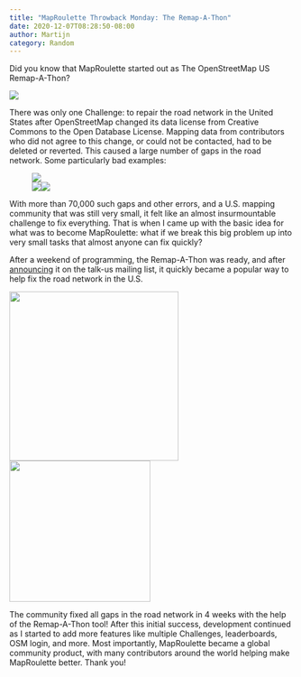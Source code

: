 ```yaml
---
title: "MapRoulette Throwback Monday: The Remap-A-Thon"
date: 2020-12-07T08:28:50-08:00
author: Martijn
category: Random
---
```


Did you know that MapRoulette started out as The OpenStreetMap US
Remap-A-Thon?

<img
src="https://lh5.googleusercontent.com/ytw85dkkv1FfIx2t8psxT1-Q8t4sHT7KlgcViX9D0A7iGfYlPHX0BqTO8lGTJUOlnt_1jtESu5C_4s8ppvashFjfsCDaHyOULwaWTxQmwlGXpM4hp9zyOlwiOQlWKnjnokYDtsCwuss"
decoding="async" />

There was only one Challenge: to repair the road network in the United
States after OpenStreetMap changed its data license from Creative
Commons to the Open Database License. Mapping data from contributors who
did not agree to this change, or could not be contacted, had to be
deleted or reverted. This caused a large number of gaps in the road
network. Some particularly bad examples:

<figure class="wp-block-image is-style-default">
<img
src="https://lh4.googleusercontent.com/oyM3ucm6xFjQqBM-Qz7eRYbqhZOj73CokmygoGgrJNL2_a7mlExkY2REEDFbTb8s01q2ibVkHBzthZjfynfZX4Lkw5tOoPuU_IFIE5tqWNhO0F5F2M0ySp1d_tPFwP-Y4ulBbAq9AQg"
decoding="async" />
<figcaption aria-hidden="true"><img
src="https://lh5.googleusercontent.com/Avu0Y-eYvshI3gx4jYjyqtOo6lLDtJLvtDzuE1DTDDzliIi_GZykzQqBxrw52MYjkd3HnMlQHnUqVmshKKEpOk815mKPHur0NWv4ijGm4Y_Xo9NEpM3geU_z4Ef2CbYTVxb6qrpUC3g"
decoding="async" /><img
src="https://lh5.googleusercontent.com/BER6xmyAwiJWSgdt3Qj3cOHU-GacEj0trwA_bB1XaPTPG5Uu_7ypAf0FXBveI5MV1Ip5ViXUcnhuHbaO8Pdzp2mdFvI9KAinOugJ978fF-XWa866na_CZAbZ6CXbab4t_PLj-i2jhkU"
decoding="async" /></figcaption>
</figure>

With more than 70,000 such gaps and other errors, and a U.S. mapping
community that was still very small, it felt like an almost
insurmountable challenge to fix everything. That is when I came up with
the basic idea for what was to become MapRoulette: what if we break this
big problem up into very small tasks that almost anyone can fix quickly?

After a weekend of programming, the Remap-A-Thon was ready, and after
[announcing](http://gis.19327.n8.nabble.com/Announcing-Remap-a-tron-tt5723114.html#none)
it on the talk-us mailing list, it quickly became a popular way to help
fix the road network in the U.S.

<img
src="https://lh6.googleusercontent.com/0YwteaOCouf0muIp44NUhTyvM2iGzUv24owjWTVNblpwpiQ2Dg5tlraeONmW9ZDFygjWG37K8Pv282zAmtiEHcusFNIYQxEMAH3prALGiYgq2ubafmIP-XiyiEyDMG-n0NLNXnLKiAM"
style="width: 300px;" decoding="async" /><img
src="https://lh6.googleusercontent.com/v27GjS3e7s2Yu7mnzdYorAKvHlLC85BU3r056W9ey0L0we7r7Wi1wFdBKKqGS1S2APISrmHSWOqpEv9GK6Rq4p2MlCU8it0evZEWdVg1iUJN4EEPigpsAeAb4kYcuQvOcDgB4yReHiQ"
style="width: 250px;" decoding="async" />

The community fixed all gaps in the road network in 4 weeks with the
help of the Remap-A-Thon tool! After this initial success, development
continued as I started to add more features like multiple Challenges,
leaderboards, OSM login, and more. Most importantly, MapRoulette became
a global community product, with many contributors around the world
helping make MapRoulette better. Thank you!
